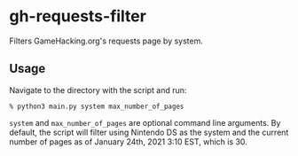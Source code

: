 # gh-requests-filter

Filters GameHacking.org's requests page by system.

## Usage

Navigate to the directory with the script and run:

```shell
% python3 main.py system max_number_of_pages
```

`system` and `max_number_of_pages` are optional command line arguments. By default, the script will filter using Nintendo DS as the system and the current number of pages as of January 24th, 2021 3:10 EST, which is 30.
